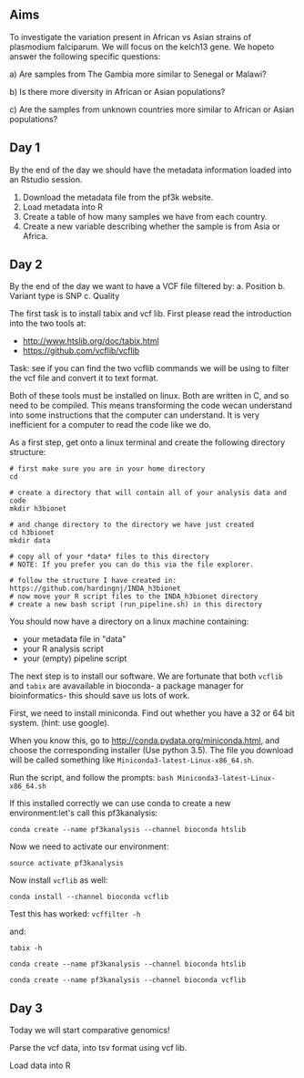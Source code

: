 ## Aims

To investigate the variation present in African vs Asian strains of plasmodium falciparum. We will focus on the kelch13 gene. We hopeto answer the following specific questions:

a) Are samples from The Gambia more similar to Senegal or Malawi?

b) Is there more diversity in African or Asian populations?

c) Are the samples from unknown countries more similar to African or Asian populations?

## Day 1

By the end of the day we should have the metadata information loaded into an Rstudio session.

1. Download the metadata file from the pf3k website.
2. Load metadata into R
3. Create a table of how many samples we have from each country.
4. Create a new variable describing whether the sample is from Asia or Africa.

## Day 2

By the end of the day we want to have a VCF file filtered by:
a. Position
b. Variant type is SNP 
c. Quality

The first task is to install tabix and vcf lib. First please read the introduction into the two tools at:
- http://www.htslib.org/doc/tabix.html
- https://github.com/vcflib/vcflib

Task: see if you can find the two vcflib commands we will be using to filter the vcf file and convert it to text format. 

Both of these tools must be installed on linux. Both are written in C, and so need to be compiled. This means transforming the code wecan understand into some instructions that the computer can understand. It is very inefficient for a computer to read the code like we do. 

As a first step, get onto a linux terminal and create the following directory structure:

```
# first make sure you are in your home directory
cd

# create a directory that will contain all of your analysis data and code
mkdir h3bionet

# and change directory to the directory we have just created
cd h3bionet
mkdir data

# copy all of your *data* files to this directory
# NOTE: If you prefer you can do this via the file explorer.

# follow the structure I have created in: https://github.com/hardingnj/INDA_h3bionet
# now move your R script files to the INDA_h3bionet directory
# create a new bash script (run_pipeline.sh) in this directory
```
You should now have a directory on a linux machine containing: 

- your metadata file in "data"
- your R analysis script
- your (empty) pipeline script


The next step is to install our software. We are fortunate that both `vcflib` and `tabix` are avavailable in bioconda- a package manager for bioinformatics- this should save us lots of work. 

First, we need to install miniconda. Find out whether you have a 32 or 64 bit system. (hint: use google).

When you know this, go to http://conda.pydata.org/miniconda.html, and choose the corresponding installer (Use python 3.5). The file you download will be called something like `Miniconda3-latest-Linux-x86_64.sh`.

Run the script, and follow the prompts:
`bash Miniconda3-latest-Linux-x86_64.sh`

If this installed correctly we can use conda to create a new environment:let's call this pf3kanalysis:

`conda create --name pf3kanalysis --channel bioconda htslib`

Now we need to activate our environment:

`source activate pf3kanalysis`

Now install `vcflib` as well:

`conda install --channel bioconda vcflib`

Test this has worked:
`vcffilter -h`

and:

`tabix -h`



`conda create --name pf3kanalysis --channel bioconda htslib`


`conda create --name pf3kanalysis --channel bioconda vcflib`










## Day 3

Today we will start comparative genomics!

Parse the vcf data, into tsv format using vcf lib.

Load data into R

